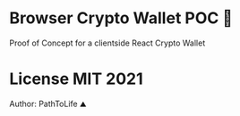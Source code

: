 # Browser Crypto Wallet POC 🦊
Proof of Concept for a clientside React Crypto Wallet

# License MIT 2021
Author: PathToLife ⛰